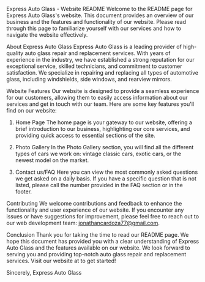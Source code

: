 Express Auto Glass - Website README
Welcome to the README page for Express Auto Glass's website. This document provides an overview of our business and the features and functionality of our website. Please read through this page to familiarize yourself with our services and how to navigate the website effectively.

About Express Auto Glass
Express Auto Glass is a leading provider of high-quality auto glass repair and replacement services. With years of experience in the industry, we have established a strong reputation for our exceptional service, skilled technicians, and commitment to customer satisfaction. We specialize in repairing and replacing
all types of automotive glass, including windshields, side windows, and rearview mirrors.

Website Features
Our website is designed to provide a seamless experience for our customers, allowing them to easily access information about our services and get in touch with our team. Here are some key features you'll find on our website:

1. Home Page
The home page is your gateway to our website, offering a brief introduction to our business, highlighting our core services, and providing quick access to essential sections of the site.

2. Photo Gallery
In the Photo Gallery section, you will find all the different types of cars we work on: vintage classic cars, exotic cars, or the newest model on the market. 

3. Contact us/FAQ 
Here you can view the most commonly asked questions we get asked on a daily basis. If you have a specific question that is not listed, please call the number provided in the FAQ section or in the footer.

Contributing
We welcome contributions and feedback to enhance the functionality and user experience of our website. If you encounter any issues or have suggestions for improvement, please feel free to reach out to our web development team: jonathancardoza77@gmail.com.

Conclusion
Thank you for taking the time to read our README page. We hope this document has provided you with a clear understanding of Express Auto Glass and the features available on our website. We look forward to serving you and providing top-notch auto glass repair and replacement services. 
Visit our website at to get started!

Sincerely,
Express Auto Glass
